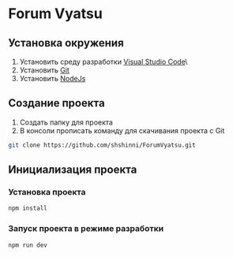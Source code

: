 # Forum Vyatsu
## Установка окружения

1. Установить среду разработки [Visual Studio Code](https://code.visualstudio.com/download)\
2. Установить [Git](https://git-scm.com/downloads)
3. Установить [NodeJs](https://nodejs.org/en/download)

## Создание проекта
1. Создать папку для проекта
2. В консоли прописать команду для скачивания проекта с Git

```sh
git clone https://github.com/shshinni/ForumVyatsu.git
```
## Инициализация проекта

### Установка проекта

```sh
npm install
```

### Запуск проекта в режиме разработки

```sh
npm run dev
```




